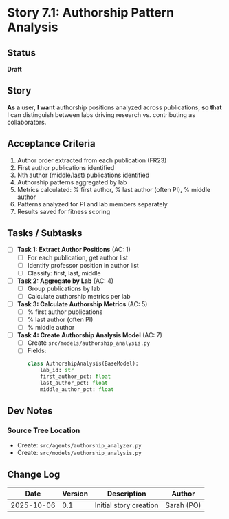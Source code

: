 # Story 7.1: Authorship Pattern Analysis

## Status

**Draft**

## Story

**As a** user,
**I want** authorship positions analyzed across publications,
**so that** I can distinguish between labs driving research vs. contributing as collaborators.

## Acceptance Criteria

1. Author order extracted from each publication (FR23)
2. First author publications identified
3. Nth author (middle/last) publications identified
4. Authorship patterns aggregated by lab
5. Metrics calculated: % first author, % last author (often PI), % middle author
6. Patterns analyzed for PI and lab members separately
7. Results saved for fitness scoring

## Tasks / Subtasks

- [ ] **Task 1: Extract Author Positions** (AC: 1)
  - [ ] For each publication, get author list
  - [ ] Identify professor position in author list
  - [ ] Classify: first, last, middle

- [ ] **Task 2: Aggregate by Lab** (AC: 4)
  - [ ] Group publications by lab
  - [ ] Calculate authorship metrics per lab

- [ ] **Task 3: Calculate Authorship Metrics** (AC: 5)
  - [ ] % first author publications
  - [ ] % last author (often PI)
  - [ ] % middle author

- [ ] **Task 4: Create Authorship Analysis Model** (AC: 7)
  - [ ] Create `src/models/authorship_analysis.py`
  - [ ] Fields:
    ```python
    class AuthorshipAnalysis(BaseModel):
        lab_id: str
        first_author_pct: float
        last_author_pct: float
        middle_author_pct: float
    ```

## Dev Notes

### Source Tree Location
- Create: `src/agents/authorship_analyzer.py`
- Create: `src/models/authorship_analysis.py`

## Change Log

| Date | Version | Description | Author |
|------|---------|-------------|--------|
| 2025-10-06 | 0.1 | Initial story creation | Sarah (PO) |
